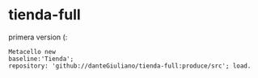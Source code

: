 # tienda-full
primera version (:
```
Metacello new
baseline:'Tienda';
repository: 'github://danteGiuliano/tienda-full:produce/src'; load. 
